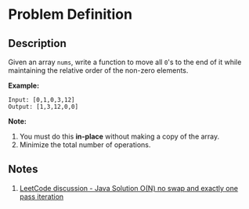 # Problem Definition

## Description

Given an array `nums`, write a function to move all `0`'s to the end of it while maintaining the relative order of the non-zero elements.

**Example:**

```text
Input: [0,1,0,3,12]
Output: [1,3,12,0,0]
```

**Note:**

1. You must do this **in-place** without making a copy of the array.
2. Minimize the total number of operations.

## Notes

1. [LeetCode discussion - Java Solution O(N) no swap and exactly one pass iteration](https://leetcode.com/explore/interview/card/top-interview-questions-easy/92/array/567/discuss/143642/Java-Solution-O(N)-no-swap-and-exactly-one-pass-iteration)